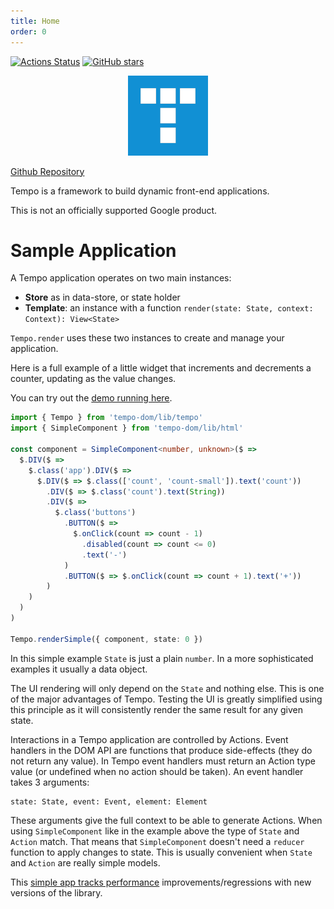 ```yaml
---
title: Home
order: 0
---
```


[![Actions Status](https://github.com/fponticelli/tempo/workflows/Build%20and%20Test/badge.svg)](https://github.com/fponticelli/tempo/actions?query=workflow%3A"Build+and+Test")
[![GitHub stars](https://img.shields.io/github/stars/fponticelli/tempo?label=Star%20me%20on%20Github&style=social)](https://github.com/fponticelli/tempo)

<p style="text-align: center">
  <img src="./assets/icon-512x512.png" style="width: 128px" alt="Tempo logo" />
</p>

[Github Repository](https://github.com/fponticelli/tempo)

Tempo is a framework to build dynamic front-end applications.

This is not an officially supported Google product.

# Sample Application

A Tempo application operates on two main instances:

  * **Store** as in data-store, or state holder
  * **Template**: an instance with a function `render(state: State, context: Context): View<State>`

`Tempo.render` uses these two instances to create and manage your application.

Here is a full example of a little widget that increments and decrements a counter, updating as the value changes.

You can try out the [demo running here](./demo/readme/).

```ts
import { Tempo } from 'tempo-dom/lib/tempo'
import { SimpleComponent } from 'tempo-dom/lib/html'

const component = SimpleComponent<number, unknown>($ =>
  $.DIV($ =>
    $.class('app').DIV($ =>
      $.DIV($ => $.class(['count', 'count-small']).text('count'))
        .DIV($ => $.class('count').text(String))
        .DIV($ =>
          $.class('buttons')
            .BUTTON($ =>
              $.onClick(count => count - 1)
                .disabled(count => count <= 0)
                .text('-')
            )
            .BUTTON($ => $.onClick(count => count + 1).text('+'))
        )
    )
  )
)

Tempo.renderSimple({ component, state: 0 })
```

In this simple example `State` is just a plain `number`. In a more sophisticated examples it usually a data object.

The UI rendering will only depend on the `State` and nothing else. This is one of the major advantages of Tempo. Testing the UI is greatly simplified using this principle as it will consistently render the same result for any given state.

Interactions in a Tempo application are controlled by Actions. Event handlers in the DOM API are functions that produce side-effects (they do not return any value). In Tempo event handlers must return an Action type value (or undefined when no action should be taken). An event handler takes 3 arguments:

```
state: State, event: Event, element: Element
```

These arguments give the full context to be able to generate Actions. When using `SimpleComponent` like in the example above the type of `State` and `Action` match. That means that `SimpleComponent` doesn't need a `reducer` function to apply changes to state. This is usually convenient when `State` and `Action` are really simple models.

This [simple app tracks performance](./demo/benchmark/) improvements/regressions with new versions of the library.
